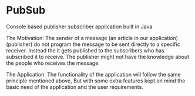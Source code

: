 # PubSub
Console based publisher subscriber application built in Java

The Motivation:
The sender of a message (an article in our application) (publisher) do not program the message to be sent directly to a specific receiver. Instead the it gets published to the subscribers who has subscribed it to receive. The publisher might not have the knowledge about the people who receives  the message.

The Application:
The functionality of the application will follow the same principle mentioned above, But with some extra features kept on mind the basic need of the application and the user requirements.
